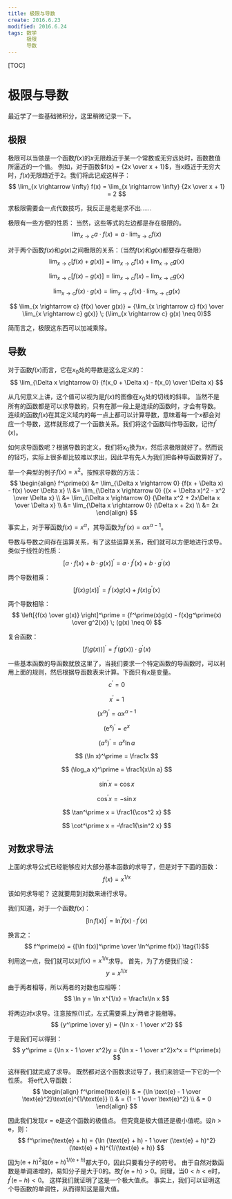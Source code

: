 ```yaml
---
title: 极限与导数
create: 2016.6.23
modified: 2016.6.24
tags: 数学
      极限
      导数
---
```


[TOC]
# 极限与导数
最近学了一些基础微积分，这里稍微记录一下。

## 极限
极限可以当做是一个函数$f(x)$的$x$无限趋近于某一个常数或无穷远处时，函数数值所逼近的一个值。
例如，对于函数$f(x) = {2x \over x + 1}$，当$x$趋近于无穷大时，$f(x)$无限趋近于$2$。我们将此记成这样子：
$$
\lim_{x \rightarrow \infty} f(x) = 
\lim_{x \rightarrow \infty} {2x \over x + 1} = 
2
$$

求极限需要会一点代数技巧，我反正是老是求不出......

极限有一些方便的性质：
当然，这些等式的左边都是存在极限的。
$$ \lim_{x \rightarrow c} a \cdot f(x) = a \cdot \lim_{x \rightarrow c} f(x) $$

对于两个函数$f(x)$和$g(x)$之间极限的关系：（当然$f(x)$和$g(x)$都要存在极限）
$$ \lim_{x \rightarrow c} [f(x) + g(x)] = \lim_{x \rightarrow c} f(x) + \lim_{x \rightarrow c} g(x) $$

$$ \lim_{x \rightarrow c} [f(x) - g(x)] = \lim_{x \rightarrow c} f(x) - \lim_{x \rightarrow c} g(x) $$

$$ \lim_{x \rightarrow c} f(x) \cdot g(x) = \lim_{x \rightarrow c} f(x) \cdot \lim_{x \rightarrow c} g(x) $$

$$ \lim_{x \rightarrow c} {f(x) \over g(x)} = {\lim_{x \rightarrow c} f(x) \over \lim_{x \rightarrow c} g(x)} \; (\lim_{x \rightarrow c} g(x) \neq 0)$$

简而言之，极限这东西可以加减乘除。

## 导数
对于函数$f(x)$而言，它在$x_0$处的导数是这么定义的：
$$ \lim_{\Delta x \rightarrow 0} {f(x_0 + \Delta x) - f(x_0) \over \Delta x} $$

从几何意义上讲，这个值可以视为是$f(x)$的图像在$x_0$处的切线的斜率。
当然不是所有的函数都是可以求导数的，只有在那一段上是连续的函数时，才会有导数。
连续的函数$f(x)$在其定义域内的每一点上都可以计算导数，意味着每一个$x$都会对应一个导数，这样就形成了一个函数关系。我们将这个函数叫作导函数，记作$f^\prime(x)$。

如何求导函数呢？根据导数的定义，我们将$x_0$换为$x$，然后求极限就好了。然而说的轻巧，实际上很多都比较难以求出，因此早有先人为我们把各种导函数算好了。

举一个典型的例子$f(x) = x^2$。按照求导数的方法：
$$
\begin{align}
f^\prime(x) &= \lim_{\Delta x \rightarrow 0} {f(x + \Delta x) - f(x) \over \Delta x} \\
&= \lim_{\Delta x \rightarrow 0} {(x + \Delta x)^2 - x^2 \over \Delta x} \\
&= \lim_{\Delta x \rightarrow 0} {\Delta x^2 + 2x\Delta x \over \Delta x} \\
&= \lim_{\Delta x \rightarrow 0} (\Delta x + 2x) \\
&= 2x
\end{align}
$$

事实上，对于幂函数$f(x) = x^\alpha$，其导函数为$f^\prime(x) = \alpha x^{\alpha - 1}$。

导数与导数之间存在运算关系，有了这些运算关系，我们就可以方便地进行求导。
类似于线性的性质：
$$ [a \cdot f(x) + b \cdot g(x)]^\prime = a \cdot f^\prime(x) + b \cdot g^\prime(x) $$

两个导数相乘：
$$ [f(x)g(x)]^\prime = f^\prime(x)g(x) + f(x)g^\prime(x) $$

两个导数相除：
$$ \left[{f(x) \over g(x)} \right]^\prime = {f^\prime(x)g(x) - f(x)g^\prime(x) \over g^2(x)} \; (g(x) \neq 0) $$

复合函数：
$$ [f(g(x))]^\prime = f^\prime(g(x)) \cdot g^\prime(x) $$

一些基本函数的导函数就放这里了，当我们要求一个特定函数的导函数时，可以利用上面的规则，然后根据导函数表来计算。下面只有$x$是变量。
$$ c^\prime = 0 $$

$$ x^\prime = 1 $$

$$ (x^\alpha)^\prime = \alpha x^{\alpha - 1} $$

$$ (\text{e}^x)^\prime = e^x $$

$$ (a^x)^\prime = a^x\ln a $$

$$ (\ln x)^\prime = \frac1x $$

$$ (\log_a x)^\prime = \frac1{x\ln a} $$

$$ \sin^\prime x = \cos x $$

$$ \cos^\prime x = -\sin x $$

$$ \tan^\prime x = \frac1{\cos^2 x} $$

$$ \cot^\prime x = -\frac1{\sin^2 x} $$

## 对数求导法
上面的求导公式已经能够应对大部分基本函数的求导了，但是对于下面的函数：
$$ f(x) = x^{1/x} $$

该如何求导呢？
这就要用到对数来进行求导。

我们知道，对于一个函数$f(x)$：
$$ [\ln f(x)]^\prime = \ln^\prime f(x) \cdot f^\prime(x) $$

换言之：
$$ f^\prime(x) = {[\ln f(x)]^\prime \over \ln^\prime f(x)} \tag{1}$$

利用这一点，我们就可以对$f(x) = x^{1/x}$求导。
首先，为了方便我们设：
$$ y = x^{1/x} $$

由于两者相等，所以两者的对数也应相等：
$$ \ln y = \ln x^{1/x} = \frac1x\ln x $$

将两边对$x$求导。注意按照$(1)$式，左式需要乘上$y^\prime$两者才能相等。
$$ {y^\prime \over y} = {\ln x - 1 \over x^2} $$

于是我们可以得到：
$$ y^\prime = {\ln x - 1 \over x^2}y = {\ln x - 1 \over x^2}x^x = f^\prime(x) $$

这样我们就完成了求导。
既然都对这个函数求过导了，我们来验证一下它的一个性质。
将$\text{e}$代入导函数：
$$
\begin{align}
f^\prime(\text{e}) & = {\ln \text{e} - 1 \over \text{e}^2}\text{e}^{1/\text{e}} \\
& = {1 - 1 \over \text{e}^2} \\
& = 0
\end{align}
$$

因此我们发现$x = \text{e}$是这个函数的极值点。
但究竟是极大值还是极小值呢。设$h > \text{e}$，则：
$$
f^\prime(\text{e} + h) = {\ln (\text{e} + h) - 1 \over (\text{e} + h)^2}(\text{e} + h)^{1/(\text{e} + h)}
$$

因为$(\text{e} + h)^2$和$(\text{e} + h)^{1/(\text{e} + h)}$都大于$0$，因此只要看分子的符号。
由于自然对数函数是单调递增的，易知分子是大于$0$的。故$f^\prime(\text{e} + h) > 0$。同理，当$0 < h < \text{e}$时，$f^\prime(\text{e} - h) < 0$。
这样我们就证明了这是一个极大值点。
事实上，我们可以证明这个导函数的单调性，从而得知这是最大值。
